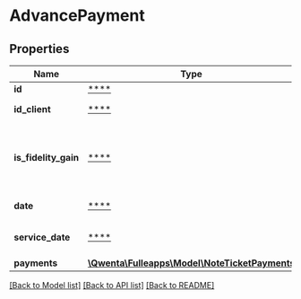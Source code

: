 # AdvancePayment

## Properties
Name | Type | Description | Notes
------------ | ------------- | ------------- | -------------
**id** | [****](.md) | Identifiant | [optional] 
**id_client** | [****](.md) | Identifiant du client | [optional] 
**is_fidelity_gain** | [****](.md) | 1 si la recharge est issue d&#x27;un gain fidélité, sinon 0 | [optional] 
**date** | [****](.md) | Date de la recharge | [optional] 
**service_date** | [****](.md) | Date de pèriode de la recharge | [optional] 
**payments** | [**\Qwenta\Fulleapps\Model\NoteTicketPayments**](NoteTicketPayments.md) |  | [optional] 

[[Back to Model list]](../../README.md#documentation-for-models) [[Back to API list]](../../README.md#documentation-for-api-endpoints) [[Back to README]](../../README.md)

